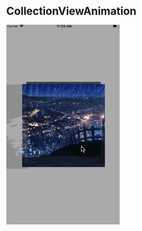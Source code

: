# CollectionViewAnimation
![](https://github.com/whde/CollectionViewAnimation/blob/master/img.gif?raw=true)
